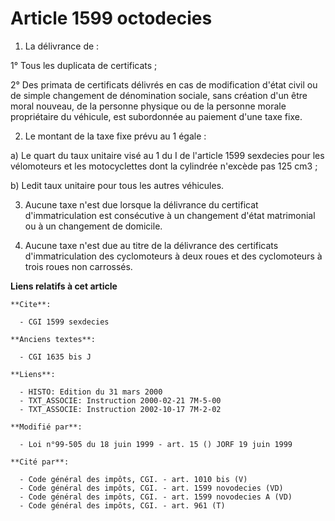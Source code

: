 # Article 1599 octodecies

1. La délivrance de :

1° Tous les duplicata de certificats ;

2° Des primata de certificats délivrés en cas de modification d'état civil ou de simple changement de dénomination sociale,
sans création d'un être moral nouveau, de la personne physique ou de la personne morale propriétaire du véhicule, est
subordonnée au paiement d'une taxe fixe.

2. Le montant de la taxe fixe prévu au 1 égale :

a) Le quart du taux unitaire visé au 1 du I de l'article 1599 sexdecies pour les vélomoteurs et les motocyclettes dont la
cylindrée n'excède pas 125 cm3 ;

b) Ledit taux unitaire pour tous les autres véhicules.

3. Aucune taxe n'est due lorsque la délivrance du certificat d'immatriculation est consécutive à un changement d'état
matrimonial ou à un changement de domicile.

4. Aucune taxe n'est due au titre de la délivrance des certificats d'immatriculation des cyclomoteurs à deux roues et des
cyclomoteurs à trois roues non carrossés.

**Liens relatifs à cet article**

	**Cite**:

	  - CGI 1599 sexdecies

	**Anciens textes**:

	  - CGI 1635 bis J

	**Liens**:

	  - HISTO: Edition du 31 mars 2000
	  - TXT_ASSOCIE: Instruction 2000-02-21 7M-5-00
	  - TXT_ASSOCIE: Instruction 2002-10-17 7M-2-02

	**Modifié par**:

	  - Loi n°99-505 du 18 juin 1999 - art. 15 () JORF 19 juin 1999

	**Cité par**:

	  - Code général des impôts, CGI. - art. 1010 bis (V)
	  - Code général des impôts, CGI. - art. 1599 novodecies (VD)
	  - Code général des impôts, CGI. - art. 1599 novodecies A (VD)
	  - Code général des impôts, CGI. - art. 961 (T)
